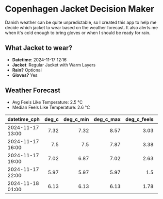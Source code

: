 
# Copenhagen Jacket Decision Maker

Danish weather can be quite unpredictable, so I created this app to help me decide which jacket to wear based on the weather forecast. 
It also alerts me when it's cold enough to bring gloves or when I should be ready for rain.

## What Jacket to wear?

- **Datetime**: 2024-11-17 12:16
- **Jacket**: Regular Jacket with Warm Layers
- **Rain?** Optional
- **Gloves?** Yes

## Weather Forecast
- Avg Feels Like Temperature: 2.5 °C
- Median Feels Like Temperature: 2.6 °C

| datetime_cph     |   deg_c |   deg_c_min |   deg_c_max |   deg_c_feels | weather   | wind   | rain   |
|:-----------------|--------:|------------:|------------:|--------------:|:----------|:-------|:-------|
| 2024-11-17 13:00 |    7.32 |        7.32 |        8.57 |          3.03 | Clouds    | High   | None   |
| 2024-11-17 16:00 |    7.5  |        7.5  |        7.87 |          3.38 | Clouds    | High   | None   |
| 2024-11-17 19:00 |    7.02 |        6.87 |        7.02 |          2.63 | Clouds    | High   | None   |
| 2024-11-17 22:00 |    5.97 |        5.97 |        5.97 |          1.5  | Clear     | High   | None   |
| 2024-11-18 01:00 |    6.13 |        6.13 |        6.13 |          1.78 | Rain      | High   | Low    |
        